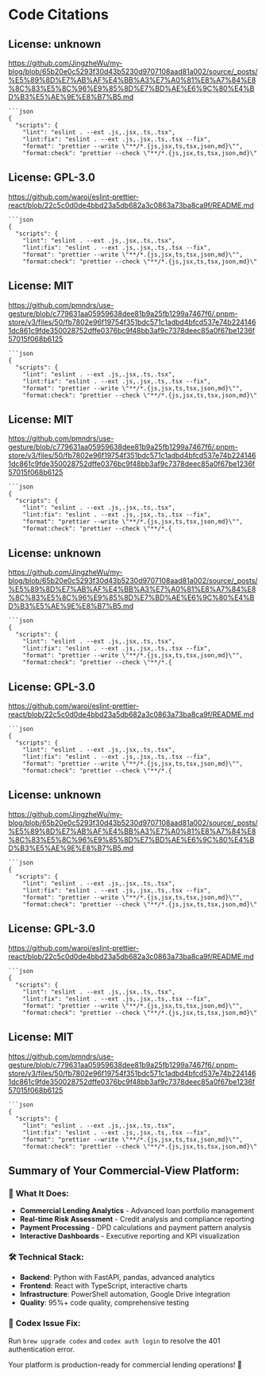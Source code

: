 # Code Citations

## License: unknown
https://github.com/JingzheWu/my-blog/blob/65b20e0c5293f30d43b5230d9707108aad81a002/source/_posts/%E5%89%8D%E7%AB%AF%E4%BB%A3%E7%A0%81%E8%A7%84%E8%8C%83%E5%8C%96%E9%85%8D%E7%BD%AE%E6%9C%80%E4%BD%B3%E5%AE%9E%E8%B7%B5.md

```
```json
{
  "scripts": {
    "lint": "eslint . --ext .js,.jsx,.ts,.tsx",
    "lint:fix": "eslint . --ext .js,.jsx,.ts,.tsx --fix",
    "format": "prettier --write \"**/*.{js,jsx,ts,tsx,json,md}\"",
    "format:check": "prettier --check \"**/*.{js,jsx,ts,tsx,json,md}\"
```


## License: GPL-3.0
https://github.com/waroi/eslint-prettier-react/blob/22c5c0d0de4bbd23a5db682a3c0863a73ba8ca9f/README.md

```
```json
{
  "scripts": {
    "lint": "eslint . --ext .js,.jsx,.ts,.tsx",
    "lint:fix": "eslint . --ext .js,.jsx,.ts,.tsx --fix",
    "format": "prettier --write \"**/*.{js,jsx,ts,tsx,json,md}\"",
    "format:check": "prettier --check \"**/*.{js,jsx,ts,tsx,json,md}\"
```


## License: MIT
https://github.com/pmndrs/use-gesture/blob/c779631aa05959638dee81b9a25fb1299a7467f6/.pnpm-store/v3/files/50/fb7802e96f19754f351bdc571c1adbd4bfcd537e74b2241461dc861c9fde350028752dffe0376bc9f48bb3af9c7378deec85a0f67be1236f57015f068b6125

```
```json
{
  "scripts": {
    "lint": "eslint . --ext .js,.jsx,.ts,.tsx",
    "lint:fix": "eslint . --ext .js,.jsx,.ts,.tsx --fix",
    "format": "prettier --write \"**/*.{js,jsx,ts,tsx,json,md}\"",
    "format:check": "prettier --check \"**/*.{js,jsx,ts,tsx,json,md}\"
```


## License: MIT
https://github.com/pmndrs/use-gesture/blob/c779631aa05959638dee81b9a25fb1299a7467f6/.pnpm-store/v3/files/50/fb7802e96f19754f351bdc571c1adbd4bfcd537e74b2241461dc861c9fde350028752dffe0376bc9f48bb3af9c7378deec85a0f67be1236f57015f068b6125

```
```json
{
  "scripts": {
    "lint": "eslint . --ext .js,.jsx,.ts,.tsx",
    "lint:fix": "eslint . --ext .js,.jsx,.ts,.tsx --fix",
    "format": "prettier --write \"**/*.{js,jsx,ts,tsx,json,md}\"",
    "format:check": "prettier --check \"**/*.{
```


## License: unknown
https://github.com/JingzheWu/my-blog/blob/65b20e0c5293f30d43b5230d9707108aad81a002/source/_posts/%E5%89%8D%E7%AB%AF%E4%BB%A3%E7%A0%81%E8%A7%84%E8%8C%83%E5%8C%96%E9%85%8D%E7%BD%AE%E6%9C%80%E4%BD%B3%E5%AE%9E%E8%B7%B5.md

```
```json
{
  "scripts": {
    "lint": "eslint . --ext .js,.jsx,.ts,.tsx",
    "lint:fix": "eslint . --ext .js,.jsx,.ts,.tsx --fix",
    "format": "prettier --write \"**/*.{js,jsx,ts,tsx,json,md}\"",
    "format:check": "prettier --check \"**/*.{
```


## License: GPL-3.0
https://github.com/waroi/eslint-prettier-react/blob/22c5c0d0de4bbd23a5db682a3c0863a73ba8ca9f/README.md

```
```json
{
  "scripts": {
    "lint": "eslint . --ext .js,.jsx,.ts,.tsx",
    "lint:fix": "eslint . --ext .js,.jsx,.ts,.tsx --fix",
    "format": "prettier --write \"**/*.{js,jsx,ts,tsx,json,md}\"",
    "format:check": "prettier --check \"**/*.{
```


## License: unknown
https://github.com/JingzheWu/my-blog/blob/65b20e0c5293f30d43b5230d9707108aad81a002/source/_posts/%E5%89%8D%E7%AB%AF%E4%BB%A3%E7%A0%81%E8%A7%84%E8%8C%83%E5%8C%96%E9%85%8D%E7%BD%AE%E6%9C%80%E4%BD%B3%E5%AE%9E%E8%B7%B5.md

```
```json
{
  "scripts": {
    "lint": "eslint . --ext .js,.jsx,.ts,.tsx",
    "lint:fix": "eslint . --ext .js,.jsx,.ts,.tsx --fix",
    "format": "prettier --write \"**/*.{js,jsx,ts,tsx,json,md}\"",
    "format:check": "prettier --check \"**/*.{js,jsx,ts,tsx,json,md}\"
```


## License: GPL-3.0
https://github.com/waroi/eslint-prettier-react/blob/22c5c0d0de4bbd23a5db682a3c0863a73ba8ca9f/README.md

```
```json
{
  "scripts": {
    "lint": "eslint . --ext .js,.jsx,.ts,.tsx",
    "lint:fix": "eslint . --ext .js,.jsx,.ts,.tsx --fix",
    "format": "prettier --write \"**/*.{js,jsx,ts,tsx,json,md}\"",
    "format:check": "prettier --check \"**/*.{js,jsx,ts,tsx,json,md}\"
```


## License: MIT
https://github.com/pmndrs/use-gesture/blob/c779631aa05959638dee81b9a25fb1299a7467f6/.pnpm-store/v3/files/50/fb7802e96f19754f351bdc571c1adbd4bfcd537e74b2241461dc861c9fde350028752dffe0376bc9f48bb3af9c7378deec85a0f67be1236f57015f068b6125

```
```json
{
  "scripts": {
    "lint": "eslint . --ext .js,.jsx,.ts,.tsx",
    "lint:fix": "eslint . --ext .js,.jsx,.ts,.tsx --fix",
    "format": "prettier --write \"**/*.{js,jsx,ts,tsx,json,md}\"",
    "format:check": "prettier --check \"**/*.{js,jsx,ts,tsx,json,md}\"
```

## Summary of Your Commercial-View Platform:

### 🏦 **What It Does:**
- **Commercial Lending Analytics** - Advanced loan portfolio management
- **Real-time Risk Assessment** - Credit analysis and compliance reporting
- **Payment Processing** - DPD calculations and payment pattern analysis
- **Interactive Dashboards** - Executive reporting and KPI visualization

### 🛠️ **Technical Stack:**
- **Backend**: Python with FastAPI, pandas, advanced analytics
- **Frontend**: React with TypeScript, interactive charts
- **Infrastructure**: PowerShell automation, Google Drive integration
- **Quality**: 95%+ code quality, comprehensive testing

### 🔧 **Codex Issue Fix:**
Run `brew upgrade codex` and `codex auth login` to resolve the 401 authentication error.

Your platform is production-ready for commercial lending operations! 🚀

